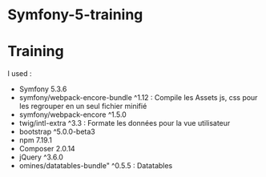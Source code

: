 # Symfony-5-training

# Training
I used :
- Symfony 5.3.6
- symfony/webpack-encore-bundle ^1.12 : Compile les Assets js, css pour les regrouper en un seul fichier minifié
- symfony/webpack-encore ^1.5.0
- twig/intl-extra ^3.3 : Formate les données pour la vue utilisateur
- bootstrap ^5.0.0-beta3
- npm 7.19.1
- Composer 2.0.14
- jQuery ^3.6.0
- omines/datatables-bundle" ^0.5.5 : Datatables